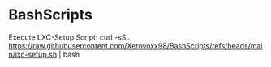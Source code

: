 # BashScripts

Execute LXC-Setup Script:
curl -sSL https://raw.githubusercontent.com/Xerovoxx98/BashScripts/refs/heads/main/lxc-setup.sh | bash
